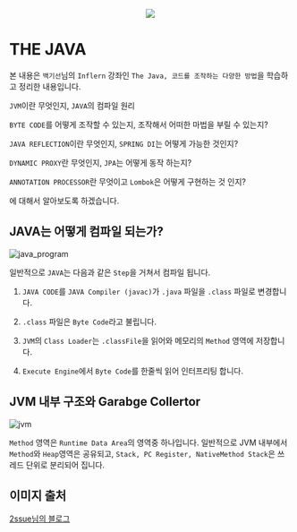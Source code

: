 <p align="center">
  <img src="https://user-images.githubusercontent.com/43809168/67631249-25f54980-f8d7-11e9-875a-d84564f880a0.png">
</p>


# THE JAVA
본 내용은 ```백기선```님의 ```Inflern``` 강좌인 ```The Java, 코드를 조작하는 다양한 방법```을 학습하고 정리한 내용입니다.

```JVM```이란 무엇인지, ```JAVA```의 컴파일 원리

```BYTE CODE```를 어떻게 조작할 수 있는지, 조작해서 어떠한 마법을 부릴 수 있는지?

```JAVA REFLECTION```이란 무엇인지, ```SPRING DI```는 어떻게 가능한 것인지?

```DYNAMIC PROXY```란 무엇인지, ```JPA```는 어떻게 동작 하는지?

```ANNOTATION PROCESSOR```란 무엇이고 ```Lombok```은 어떻게 구현하는 것 인지?

에 대해서 알아보도록 하겠습니다.

## JAVA는 어떻게 컴파일 되는가?

![java_program](https://user-images.githubusercontent.com/43809168/67631417-9a30ec80-f8d9-11e9-997b-f2ea055f6ea9.png)

일반적으로 ```JAVA```는 다음과 같은 ```Step```을 거쳐서 컴파일 됩니다.

1. ```JAVA CODE```를 ```JAVA Compiler (javac)```가 ```.java``` 파일을 ```.class``` 파일로 변경합니다.

2. ```.class``` 파일은 ```Byte Code```라고 불립니다. 

3. ```JVM```의 ```Class Loader```는 ```.classFile```을 읽어와 메모리의 ```Method``` 영역에 저장합니다.

4. ```Execute Engine```에서 ```Byte Code```를 한줄씩 읽어 인터프리팅 합니다.


## JVM 내부 구조와 Garabge Collertor

![jvm](https://user-images.githubusercontent.com/43809168/67631501-981b5d80-f8da-11e9-98b8-ce0e674662c8.png)

```Method``` 영역은 ```Runtime Data Area```의 영역중 하나입니다. 일반적으로 JVM 내부에서 ```Method```와 ```Heap```영역은 공유되고, ```Stack, PC Register, NativeMethod Stack```은 쓰레드 단위로 분리되어 집니다.


## 이미지 출처

[2ssue님의 블로그](https://2ssue.github.io/base/190509_PJI/#)